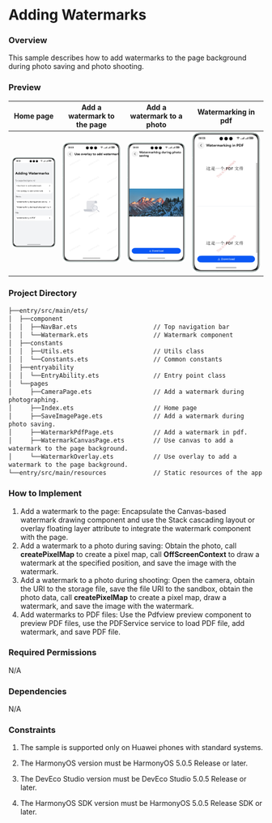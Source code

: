 # Adding Watermarks

### Overview

This sample describes how to add watermarks to the page background during photo saving and photo shooting.

### Preview

| Home page                              | Add a watermark to the page            | Add a watermark to a photo              | Watermarking in pdf                   |
|----------------------------------------|----------------------------------------|-----------------------------------------|---------------------------------------|
| ![](./screenshots/devices/home-en.png) | ![](./screenshots/devices/page-en.png) | ![](./screenshots/devices/image-en.png) | ![](./screenshots/devices/pdf-en.png) |

### Project Directory

```
├──entry/src/main/ets/
│  ├──component
│  │  ├──NavBar.ets                     // Top navigation bar
│  │  └──Watermark.ets                  // Watermark component
│  ├──constants
│  │  ├──Utils.ets                      // Utils class
│  │  └──Constants.ets                  // Common constants
│  ├──entryability
│  │  └──EntryAbility.ets               // Entry point class
│  └──pages            
│     ├──CameraPage.ets                 // Add a watermark during photographing.
│     ├──Index.ets                      // Home page
│     ├──SaveImagePage.ets              // Add a watermark during photo saving.
│     ├──WatermarkPdfPage.ets           // Add a watermark in pdf.
│     ├──WatermarkCanvasPage.ets        // Use canvas to add a watermark to the page background.
│     └──WatermarkOverlay.ets           // Use overlay to add a watermark to the page background.
└──entry/src/main/resources             // Static resources of the app
```

### How to Implement

1. Add a watermark to the page: Encapsulate the Canvas-based watermark drawing component and use the Stack cascading layout or overlay floating layer attribute to integrate the watermark component with the page.
2. Add a watermark to a photo during saving: Obtain the photo, call **createPixelMap** to create a pixel map, call **OffScreenContext** to draw a watermark at the specified position, and save the image with the watermark.
3. Add a watermark to a photo during shooting: Open the camera, obtain the URI to the storage file, save the file URI to the sandbox, obtain the photo data, call **createPixelMap** to create a pixel map, draw a watermark, and save the image with the watermark.
4. Add watermarks to PDF files: Use the Pdfview preview component to preview PDF files, use the PDFService service to load PDF file, add watermark, and save PDF file.

### Required Permissions
N/A

### Dependencies
N/A

### Constraints

1. The sample is supported only on Huawei phones with standard systems.

2. The HarmonyOS version must be HarmonyOS 5.0.5 Release or later.

3. The DevEco Studio version must be DevEco Studio 5.0.5 Release or later.

4. The HarmonyOS SDK version must be HarmonyOS 5.0.5 Release SDK or later.